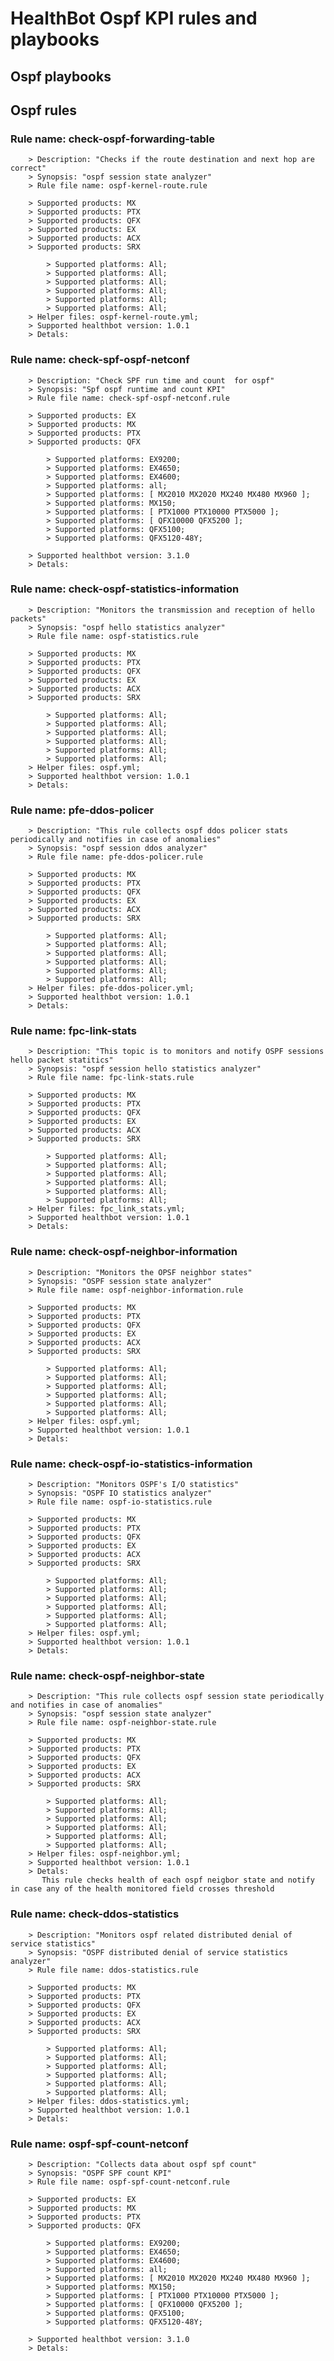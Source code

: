 # HealthBot Ospf KPI rules and playbooks

## Ospf playbooks

## Ospf rules

### Rule name: check-ospf-forwarding-table 
		> Description: "Checks if the route destination and next hop are correct"
		> Synopsis: "ospf session state analyzer"
		> Rule file name: ospf-kernel-route.rule

		> Supported products: MX 
		> Supported products: PTX 
		> Supported products: QFX 
		> Supported products: EX 
		> Supported products: ACX 
		> Supported products: SRX 

			> Supported platforms: All;
			> Supported platforms: All;
			> Supported platforms: All;
			> Supported platforms: All;
			> Supported platforms: All;
			> Supported platforms: All;
		> Helper files: ospf-kernel-route.yml;
		> Supported healthbot version: 1.0.1
		> Detals:
### Rule name: check-spf-ospf-netconf 
		> Description: "Check SPF run time and count  for ospf"
		> Synopsis: "Spf ospf runtime and count KPI"
		> Rule file name: check-spf-ospf-netconf.rule

		> Supported products: EX 
		> Supported products: MX 
		> Supported products: PTX 
		> Supported products: QFX 

			> Supported platforms: EX9200;
			> Supported platforms: EX4650;
			> Supported platforms: EX4600;
			> Supported platforms: all;
			> Supported platforms: [ MX2010 MX2020 MX240 MX480 MX960 ];
			> Supported platforms: MX150;
			> Supported platforms: [ PTX1000 PTX10000 PTX5000 ];
			> Supported platforms: [ QFX10000 QFX5200 ];
			> Supported platforms: QFX5100;
			> Supported platforms: QFX5120-48Y;

		> Supported healthbot version: 3.1.0
		> Detals:
### Rule name: check-ospf-statistics-information 
		> Description: "Monitors the transmission and reception of hello packets"
		> Synopsis: "ospf hello statistics analyzer"
		> Rule file name: ospf-statistics.rule

		> Supported products: MX 
		> Supported products: PTX 
		> Supported products: QFX 
		> Supported products: EX 
		> Supported products: ACX 
		> Supported products: SRX 

			> Supported platforms: All;
			> Supported platforms: All;
			> Supported platforms: All;
			> Supported platforms: All;
			> Supported platforms: All;
			> Supported platforms: All;
		> Helper files: ospf.yml;
		> Supported healthbot version: 1.0.1
		> Detals:
### Rule name: pfe-ddos-policer 
		> Description: "This rule collects ospf ddos policer stats periodically and notifies in case of anomalies"
		> Synopsis: "ospf session ddos analyzer"
		> Rule file name: pfe-ddos-policer.rule

		> Supported products: MX 
		> Supported products: PTX 
		> Supported products: QFX 
		> Supported products: EX 
		> Supported products: ACX 
		> Supported products: SRX 

			> Supported platforms: All;
			> Supported platforms: All;
			> Supported platforms: All;
			> Supported platforms: All;
			> Supported platforms: All;
			> Supported platforms: All;
		> Helper files: pfe-ddos-policer.yml;
		> Supported healthbot version: 1.0.1
		> Detals:
### Rule name: fpc-link-stats 
		> Description: "This topic is to monitors and notify OSPF sessions hello packet statitics"
		> Synopsis: "ospf session hello statistics analyzer"
		> Rule file name: fpc-link-stats.rule

		> Supported products: MX 
		> Supported products: PTX 
		> Supported products: QFX 
		> Supported products: EX 
		> Supported products: ACX 
		> Supported products: SRX 

			> Supported platforms: All;
			> Supported platforms: All;
			> Supported platforms: All;
			> Supported platforms: All;
			> Supported platforms: All;
			> Supported platforms: All;
		> Helper files: fpc_link_stats.yml;
		> Supported healthbot version: 1.0.1
		> Detals:
### Rule name: check-ospf-neighbor-information 
		> Description: "Monitors the OPSF neighbor states"
		> Synopsis: "OSPF session state analyzer"
		> Rule file name: ospf-neighbor-information.rule

		> Supported products: MX 
		> Supported products: PTX 
		> Supported products: QFX 
		> Supported products: EX 
		> Supported products: ACX 
		> Supported products: SRX 

			> Supported platforms: All;
			> Supported platforms: All;
			> Supported platforms: All;
			> Supported platforms: All;
			> Supported platforms: All;
			> Supported platforms: All;
		> Helper files: ospf.yml;
		> Supported healthbot version: 1.0.1
		> Detals:
### Rule name: check-ospf-io-statistics-information 
		> Description: "Monitors OSPF's I/O statistics"
		> Synopsis: "OSPF IO statistics analyzer"
		> Rule file name: ospf-io-statistics.rule

		> Supported products: MX 
		> Supported products: PTX 
		> Supported products: QFX 
		> Supported products: EX 
		> Supported products: ACX 
		> Supported products: SRX 

			> Supported platforms: All;
			> Supported platforms: All;
			> Supported platforms: All;
			> Supported platforms: All;
			> Supported platforms: All;
			> Supported platforms: All;
		> Helper files: ospf.yml;
		> Supported healthbot version: 1.0.1
		> Detals:
### Rule name: check-ospf-neighbor-state 
		> Description: "This rule collects ospf session state periodically and notifies in case of anomalies"
		> Synopsis: "ospf session state analyzer"
		> Rule file name: ospf-neighbor-state.rule

		> Supported products: MX 
		> Supported products: PTX 
		> Supported products: QFX 
		> Supported products: EX 
		> Supported products: ACX 
		> Supported products: SRX 

			> Supported platforms: All;
			> Supported platforms: All;
			> Supported platforms: All;
			> Supported platforms: All;
			> Supported platforms: All;
			> Supported platforms: All;
		> Helper files: ospf-neighbor.yml;
		> Supported healthbot version: 1.0.1
		> Detals:
		   This rule checks health of each ospf neigbor state and notify in case any of the health monitored field crosses threshold
### Rule name: check-ddos-statistics 
		> Description: "Monitors ospf related distributed denial of service statistics"
		> Synopsis: "OSPF distributed denial of service statistics analyzer"
		> Rule file name: ddos-statistics.rule

		> Supported products: MX 
		> Supported products: PTX 
		> Supported products: QFX 
		> Supported products: EX 
		> Supported products: ACX 
		> Supported products: SRX 

			> Supported platforms: All;
			> Supported platforms: All;
			> Supported platforms: All;
			> Supported platforms: All;
			> Supported platforms: All;
			> Supported platforms: All;
		> Helper files: ddos-statistics.yml;
		> Supported healthbot version: 1.0.1
		> Detals:
### Rule name: ospf-spf-count-netconf 
		> Description: "Collects data about ospf spf count"
		> Synopsis: "OSPF SPF count KPI"
		> Rule file name: ospf-spf-count-netconf.rule

		> Supported products: EX 
		> Supported products: MX 
		> Supported products: PTX 
		> Supported products: QFX 

			> Supported platforms: EX9200;
			> Supported platforms: EX4650;
			> Supported platforms: EX4600;
			> Supported platforms: all;
			> Supported platforms: [ MX2010 MX2020 MX240 MX480 MX960 ];
			> Supported platforms: MX150;
			> Supported platforms: [ PTX1000 PTX10000 PTX5000 ];
			> Supported platforms: [ QFX10000 QFX5200 ];
			> Supported platforms: QFX5100;
			> Supported platforms: QFX5120-48Y;

		> Supported healthbot version: 3.1.0
		> Detals:
